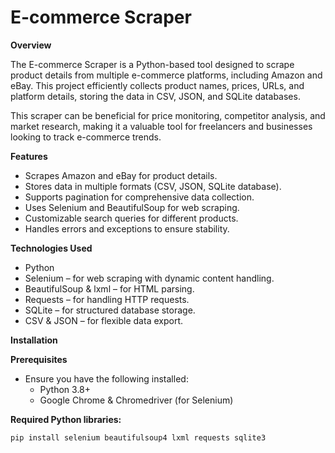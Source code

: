 # E-commerce Scraper

**Overview**

The E-commerce Scraper is a Python-based tool designed to scrape product details from multiple e-commerce platforms, including Amazon and eBay. This project efficiently collects product names, prices, URLs, and platform details, storing the data in CSV, JSON, and SQLite databases.

This scraper can be beneficial for price monitoring, competitor analysis, and market research, making it a valuable tool for freelancers and businesses looking to track e-commerce trends.

**Features**

* Scrapes Amazon and eBay for product details.
* Stores data in multiple formats (CSV, JSON, SQLite database).
* Supports pagination for comprehensive data collection.
* Uses Selenium and BeautifulSoup for web scraping.
* Customizable search queries for different products.
* Handles errors and exceptions to ensure stability.

**Technologies Used**

* Python
* Selenium – for web scraping with dynamic content handling.
* BeautifulSoup & lxml – for HTML parsing.
* Requests – for handling HTTP requests.
* SQLite – for structured database storage.
* CSV & JSON – for flexible data export.

**Installation**

**Prerequisites**

* Ensure you have the following installed:
    * Python 3.8+
    * Google Chrome & Chromedriver (for Selenium)

**Required Python libraries:**

```bash
pip install selenium beautifulsoup4 lxml requests sqlite3
